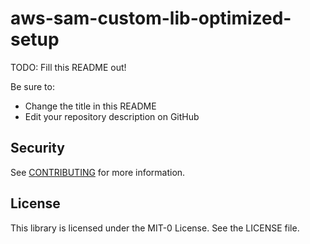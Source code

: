 # aws-sam-custom-lib-optimized-setup

TODO: Fill this README out!

Be sure to:

* Change the title in this README
* Edit your repository description on GitHub

## Security

See [CONTRIBUTING](CONTRIBUTING.md#security-issue-notifications) for more information.

## License

This library is licensed under the MIT-0 License. See the LICENSE file.

